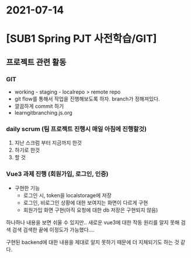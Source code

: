 # 2021-07-14

# [SUB1 Spring PJT 사전학습/GIT]



## 프로젝트 관련 활동

### GIT

- working - staging - localrepo         >         remote repo
- git flow를 통해서 작업을 진행해보도록 하자. branch가 정해져있다.
- 깔끔하게 commit 하기
- learngitbranching.js.org



### daily scrum (팀 프로젝트 진행시 매일 아침에 진행할것)

1. 지난 스크럼 부터 지금까지 한것
2. 하기로 한것
3. 할 것



### Vue3 과제 진행 (회원가입, 로그인, 인증)

- 구현한 기능
  - 로그인 시, token을 localstorage에 저장
  - 로그인, 비로그인 상황에 대한 보여지는 화면이 다르게 구현
  - 회원가입 화면 구현(아직 요청에 대한 db 저장은 구현되지 않음)

하나하나 내용을 보면 쉬울 수 있지만.. 새로운 vue3에 대한 작동 원리를 알지 못해 검색 검색 검색한 끝에 이정도가 가능했다....

구현된 backend에 대한 내용을 제대로 알지 못하기 때문에 더 지체되기도 하는 것 같다.





